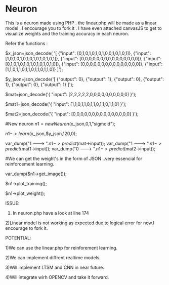 # Neuron
This is a neuron made using PHP .
the linear.php will be made as a linear model , I encourage you to fork it .
I have even attached canvasJS to get to visualize weights and the training accuracy in each neuron.

Refer the functions :

$x_json=json_decode( '[
  {"input": [0,1,0,1,0,1,0,1,0,0,1,0,1,0,1]},
  {"input": [1,0,1,0,1,0,1,0,1,0,1,0,1,0,1]},
  {"input": [0,0,0,0,0,0,0,0,0,0,0,0,0,0,0]},
  {"input": [0,1,0,1,0,1,0,1,0,1,0,1,0,1,0]},
  {"input": [0,0,0,0,0,0,0,0,0,0,0,0,0,0,0]},
  {"input": [1,1,0,1,1,0,1,1,0,1,1,0,1,1,0]}
]');

$y_json=json_decode('[
  {"output": 0},
  {"output": 1},
  {"output": 0},
  {"output": 1},
  {"output": 0},
  {"output": 1}
]');

$mat=json_decode('{
  "input": [2,2,2,2,2,0,0,0,0,0,0,0,0,0,0]
}');

$mat1=json_decode('{
  "input": [1,1,0,1,1,0,1,1,0,1,1,0,1,1,0]
}');

$mat2=json_decode('{
  "input": [0,0,0,0,0,0,0,0,0,0,0,0,0,0,0]
}');



#New neuron 
$n1=new Neuron($x_json,0,1,"sigmoid");


$n1->learn($x_json,$y_json,120,0);

var_dump("1 ---> ".$n1->predict($mat->input));
var_dump("1 ---> ".$n1->predict($mat1->input));
var_dump("0 ---> ".$n1->predict($mat2->input));

#We can get the weight's in the form of JSON ..very essencial for reinforcement learning.

var_dump($n1->get_image());


$n1->plot_training();

$n1->plot_weight();

ISSUE:

1) In neuron.php have a look at line 174 

2)Linear model is not working as expected due to logical error for now.I encourage to fork it.


POTENTIAL:

1)We can use the linear.php for reinforement learning.

2)We can implement diffrent realtime models.

3)Will implement LTSM and CNN in near future.

4)Will integrate wirh OPENCV and take it forward.

